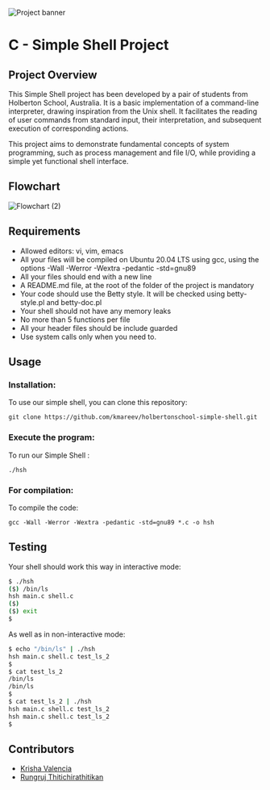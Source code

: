 ![Project banner](https://github.com/kmareev/holbertonschool-simple_shell/assets/158859905/edf52c87-0548-401a-983d-038c377b450d)


# C - Simple Shell Project

## Project Overview
This Simple Shell project has been developed by a pair of students from Holberton School, Australia. It is a basic implementation of a command-line interpreter, drawing inspiration from the Unix shell. It facilitates the reading of user commands from standard input, their interpretation, and subsequent execution of corresponding actions. 

This project aims to demonstrate fundamental concepts of system programming, such as process management and file I/O, while providing a simple yet functional shell interface.


## Flowchart
![Flowchart (2)](https://github.com/kmareev/holbertonschool-simple_shell/assets/158859905/7748ffbc-50db-42ff-97e4-1d55caccaebc)



## Requirements
* Allowed editors: vi, vim, emacs
* All your files will be compiled on Ubuntu 20.04 LTS using gcc, using the options -Wall -Werror -Wextra -pedantic -std=gnu89
* All your files should end with a new line
* A README.md file, at the root of the folder of the project is mandatory
* Your code should use the Betty style. It will be checked using betty-style.pl and betty-doc.pl
* Your shell should not have any memory leaks
* No more than 5 functions per file
* All your header files should be include guarded
* Use system calls only when you need to.

## Usage

### Installation:
To use our simple shell, you can clone this repository:<br>

```git clone https://github.com/kmareev/holbertonschool-simple-shell.git```

### Execute the program:
To run our Simple Shell :<br>

```./hsh```

### For compilation:
To compile the code:<br>

 ```gcc -Wall -Werror -Wextra -pedantic -std=gnu89 *.c -o hsh```

## Testing
Your shell should work this way in interactive mode:

```bash
$ ./hsh
($) /bin/ls
hsh main.c shell.c
($)
($) exit
$
```

As well as in non-interactive mode:
```bash
$ echo "/bin/ls" | ./hsh
hsh main.c shell.c test_ls_2
$
$ cat test_ls_2
/bin/ls
/bin/ls
$
$ cat test_ls_2 | ./hsh
hsh main.c shell.c test_ls_2
hsh main.c shell.c test_ls_2
$
```


## Contributors
- [Krisha Valencia](https://github.com/kmareev)
- [Rungruj Thitichirathitikan](https://github.com/LukeRRT)

